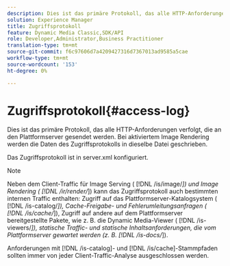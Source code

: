```yaml
---
description: Dies ist das primäre Protokoll, das alle HTTP-Anforderungen verfolgt, die an den Plattformserver gesendet werden. Bei aktiviertem Image Rendering werden die Daten des Zugriffsprotokolls in dieselbe Datei geschrieben.
solution: Experience Manager
title: Zugriffsprotokoll
feature: Dynamic Media Classic,SDK/API
role: Developer,Administrator,Business Practitioner
translation-type: tm+mt
source-git-commit: f6c97606d7a4209427316d7367013ad9585a5cae
workflow-type: tm+mt
source-wordcount: '153'
ht-degree: 0%

---
```



# Zugriffsprotokoll{#access-log}

Dies ist das primäre Protokoll, das alle HTTP-Anforderungen verfolgt, die an den Plattformserver gesendet werden. Bei aktiviertem Image Rendering werden die Daten des Zugriffsprotokolls in dieselbe Datei geschrieben.

Das Zugriffsprotokoll ist in server.xml konfiguriert.

>[!NOTE]
>
>Neben dem Client-Traffic für Image Serving ( [!DNL /is/image/*]) und Image Rendering ( [!DNL /ir/render/*]) kann das Zugriffsprotokoll auch bestimmten internen Traffic enthalten: Zugriff auf das Plattformserver-Katalogsystem ( [!DNL /is-catalog/*]), Cache-Freigabe- und Fehlerumleitungsanfragen ( [!DNL /is/cache/*]), Zugriff auf andere auf dem Plattformserver bereitgestellte Pakete, wie z. B. die Dynamic Media-Viewer ( [!DNL /is-viewers/*]), statische Traffic- und statische Inhaltsanforderungen, die vom Plattformserver gewartet werden (z. B. [!DNL /is-docs/*]).

Anforderungen mit [!DNL /is-catalog]- und [!DNL /is/cache]-Stammpfaden sollten immer von jeder Client-Traffic-Analyse ausgeschlossen werden.
